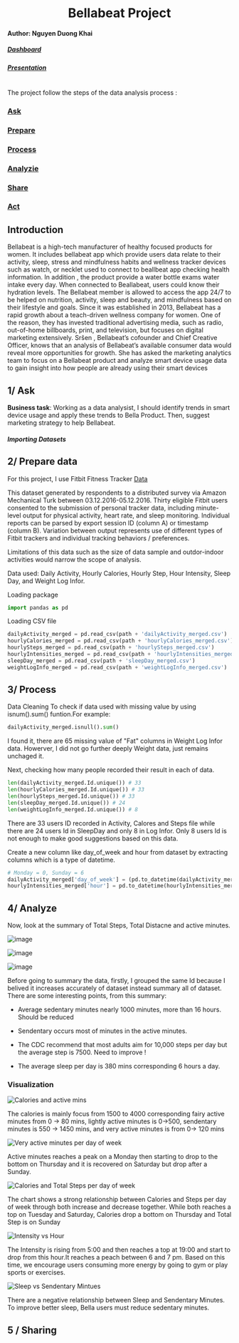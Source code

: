 <h1 align="center">Bellabeat Project</h1>

#### Author: Nguyen Duong Khai

##### [Dashboard]()

##### [Presentation]()


# 
The project follow the steps of the data analysis process : 

### [Ask](#1-Ask)
### [Prepare](#2-Prepare)
### [Process](#3-Process)
### [Analyzie](#4-Analyze)
### [Share](#5-Share)
### [Act](#6-Act)

## Introduction

Bellabeat is a high-tech manufacturer of healthy focused products for women. It includes bellabeat app which provide users data relate to their activity, sleep, stress and mindfulness habits and wellness tracker devices such as watch, or necklet used to connect to beallbeat app checking health information. In addition , the product provide a water bottle exams water intake every day. When connected to Beallabeat, users could know their hydration levels. The Bellabeat member is allowed to access the app  24/7 to be helped on nutrition, activity, sleep and beauty, and mindfulness based on their lifestyle and goals. Since it was established in 2013, Bellabeat has a rapid growth about a teach-driven wellness company for women. One of the reason, they has invested traditional advertising media, such as radio, out-of-home billboards, print, and television, but focuses on digital marketing extensively. Sršen , Bellabeat’s cofounder and Chief Creative Officer, knows that an analysis of Bellabeat’s available consumer data would reveal more opportunities for growth. She has asked the marketing analytics team to focus on a Bellabeat product and analyze smart device usage data to gain insight into how people are already using their smart devices

## 1/ Ask
**Business task**: Working as a data analysist, I should identify trends in smart device usage and apply these trends to Bella Product. Then, suggest marketing strategy to help Bellabeat.

##### Importing Datasets 

## 2/ Prepare data
For this project, I use Fitbit Fitness Tracker [Data](https://www.kaggle.com/arashnic/fitbit)

This dataset generated by respondents to a distributed survey via Amazon Mechanical Turk between 03.12.2016-05.12.2016. Thirty eligible Fitbit users consented to the submission of personal tracker data, including minute-level output for physical activity, heart rate, and sleep monitoring. Individual reports can be parsed by export session ID (column A) or timestamp (column B). Variation between output represents use of different types of Fitbit trackers and individual tracking behaviors / preferences. 

Limitations of this data such as the size of data sample and outdor-indoor activities would narrow the scope of analysis.

Data used: Daily Activity, Hourly Calories, Hourly Step, Hour Intensity, Sleep Day, and Weight Log Infor.


Loading package

``` Python
import pandas as pd
```
Loading CSV file
 

``` Python
dailyActivity_merged = pd.read_csv(path + 'dailyActivity_merged.csv')
hourlyCalories_merged = pd.read_csv(path + 'hourlyCalories_merged.csv')
hourlySteps_merged = pd.read_csv(path + 'hourlySteps_merged.csv')
hourlyIntensities_merged = pd.read_csv(path + 'hourlyIntensities_merged.csv')
sleepDay_merged = pd.read_csv(path + 'sleepDay_merged.csv')
weightLogInfo_merged = pd.read_csv(path + 'weightLogInfo_merged.csv')
```
## 3/ Process

Data Cleaning
To check if data used with missing value by using isnum().sum() funtion.For example:
```Python
dailyActivity_merged.isnull().sum()
```
I found it, there are 65 missing value of "Fat" columns in Weight Log Infor data. Howerver, I did not go further deeply Weight data, just remains unchaged it.

Next, checking how many people recorded their result in each of data.

```Python
len(dailyActivity_merged.Id.unique()) # 33
len(hourlyCalories_merged.Id.unique()) # 33
len(hourlySteps_merged.Id.unique()) # 33
len(sleepDay_merged.Id.unique()) # 24
len(weightLogInfo_merged.Id.unique()) # 8
```
There are 33 users ID recorded in Activity, Calores and Steps file while there are 24 users Id in SleepDay and only 8 in Log Infor. Only 8 users Id is not enough to make good suggestions based on this data.

Create a new column like day_of_week and hour from dataset by extracting columns which is a type of datetime.

```Python
# Monday = 0, Sunday = 6
dailyActivity_merged['day_of_week'] = (pd.to_datetime(dailyActivity_merged.ActivityDate).dt.dayofweek)
hourlyIntensities_merged['hour'] = pd.to_datetime(hourlyIntensities_merged['ActivityHour']).dt.hour
```


## 4/ Analyze


Now, look at the summary of Total Steps, Total Distacne and active minutes.

![image](https://user-images.githubusercontent.com/58326661/159964142-c578b4b5-a8d4-4352-89cd-1fe44df0e346.png)
 
 ![image](https://user-images.githubusercontent.com/58326661/159964184-130be858-c4d2-4bc0-b328-629b9d814b83.png)

![image](https://user-images.githubusercontent.com/58326661/159964361-ca20f717-a314-481d-8ad0-2ef37fef5750.png)



Before going to summary the data, firstly, I grouped the same Id because I belived it increases accurately of dataset instead summary all of dataset.
There are some interesting points, from this summary:

- Average sedentary minutes nearly 1000 minutes, more than 16 hours. Should be reduced

- Sendentary occurs most of minutes in the active minutes.

- The CDC recommend that most adults aim for 10,000 steps per day but the average step is 7500. Need to improve !

- The average sleep per day is 380 mins corresponding 6 hours a day. 


### Visualization



![Calories and active mins](https://user-images.githubusercontent.com/58326661/159988545-79b333d9-6c99-46de-8323-57ca234ea040.png)

The calories is mainly focus from 1500 to 4000 corresponding fairy active minutes from 0 -> 80 mins, lightly active minutes is 0->500, sendentary minutes is 550 -> 1450 mins, and very active minutes is from 0-> 120 mins 

![Very active minutes per day of week](https://user-images.githubusercontent.com/58326661/159988804-4fcb8d89-78ee-468e-8e67-a7a9ef76c172.png)

Active minutes reaches a peak on a Monday then starting to drop to the bottom on Thursday and it is recovered on Saturday but drop after a Sunday.

![Calories and Total Steps per day of week](https://user-images.githubusercontent.com/58326661/159989208-ed612306-5033-4cf1-a29b-ba98e54d88f3.png)

The chart shows a strong relationship between Calories and Steps per day of week through both increase and decrease together. While both reaches a top on Tuesday and Saturday, Calories drop a bottom on Thursday and Total Step is on Sunday

![Intensity vs Hour](https://user-images.githubusercontent.com/58326661/159988744-3c952d1f-8f66-428a-b76b-041d74a43f5b.png)


The Intensity is rising from 5:00 and then reaches a top at 19:00 and start to drop from this hour.It reaches a peach between 6 and 7 pm. Based on this time, we encourage users consuming more energy by going to gym or play sports or exercises.

![Sleep vs Sendentary Mintues](https://user-images.githubusercontent.com/58326661/159988920-25bd8a19-d83e-4789-936f-4d865600e11a.png)

There are a negative relationship between Sleep and Sendentary Minutes. To improve better sleep, Bella users must reduce sedentary minutes.

## 5 / Sharing 



